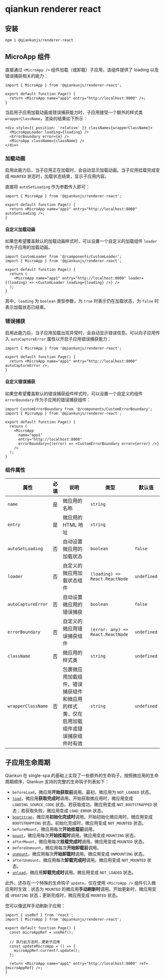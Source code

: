 # qiankun renderer react

## 安装

```bash
npm i @qiankunjs/renderer-react
```

## MicroApp 组件

直接通过 `<MicroApp />` 组件加载（或卸载）子应用，该组件提供了 loading 以及错误捕获相关的能力：

```tsx
import { MicroApp } from '@qiankunjs/renderer-react';

export default function Page() {
  return <MicroApp name="app1" entry="http://localhost:8000" />;
}
```

当启用子应用加载动画或错误捕获能力时，子应用接受一个额外的样式类 `wrapperClassName`，渲染的结果如下所示：

```tsx
<div style={{ position: 'relative' }} className={wrapperClassName}>
  <MicroAppLoader loading={loading} />
  <ErrorBoundary error={e} />
  <MicroApp className={className} />
</div>
```

### 加载动画

启用此能力后，当子应用正在加载时，会自动显示加载动画。当子应用挂载完成变成 `MOUNTED` 状态时，加载状态结束，显示子应用内容。

直接将 `autoSetLoading` 作为参数传入即可：

```tsx
import { MicroApp } from '@qiankunjs/renderer-react';

export default function Page() {
  return <MicroApp name="app1" entry="http://localhost:8000" autoSetLoading />;
}
```

#### 自定义加载动画

如果您希望覆盖默认的加载动画样式时，可以设置一个自定义的加载组件 `loader` 作为子应用的加载动画。

```tsx
import CustomLoader from '@/components/CustomLoader';
import { MicroApp } from '@qiankunjs/renderer-react';

export default function Page() {
  return (
    <MicroApp name="app1" entry="http://localhost:8000" loader={(loading) => <CustomLoader loading={loading} />} />
  );
}
```

其中，`loading` 为 `boolean` 类型参数，为 `true` 时表示仍在加载状态，为 `false` 时表示加载状态已结束。

### 错误捕获

启用此能力后，当子应用加载出现异常时，会自动显示错误信息。可以向子应用传入 `autoCaptureError` 属性以开启子应用错误捕获能力：

```tsx
import { MicroApp } from '@qiankunjs/renderer-react';

export default function Page() {
  return <MicroApp name="app1" entry="http://localhost:8000" autoCaptureError />;
}
```

#### 自定义错误捕获

如果您希望覆盖默认的错误捕获组件样式时，可以设置一个自定义的组件 `errorBoundary` 作为子应用的错误捕获组件：

```tsx
import CustomErrorBoundary from '@/components/CustomErrorBoundary';
import { MicroApp } from '@qiankunjs/renderer-react';

export default function Page() {
  return (
    <MicroApp
      name="app1"
      entry="http://localhost:8000"
      errorBoundary={(error) => <CustomErrorBoundary error={error} />}
    />
  );
}
```

### 组件属性

| 属性 | 必填 | 说明 | 类型 | 默认值 |
| --- | --- | --- | --- | --- |
| `name` | 是 | 微应用的名称 | `string` |
| `entry` | 是 | 微应用的 HTML 地址 | `string` |
| `autoSetLoading` | 否 | 自动设置微应用的加载状态 | `boolean` | `false` |
| `loader` | 否 | 自定义的微应用加载状态组件 | `(loading) => React.ReactNode` | `undefined` |
| `autoCaptureError` | 否 | 自动设置微应用的错误捕获 | `boolean` | `false` |
| `errorBoundary` | 否 | 自定义的微应用错误捕获组件 | `(error: any) => React.ReactNode` | `undefined` |
| `className` | 否 | 微应用的样式类 | `string` | `undefined` |
| `wrapperClassName` | 否 | 包裹微应用加载组件、错误捕获组件和微应用的样式类，仅在启用加载组件或错误捕获组件时有效 | `string` | `undefined` |

## 子应用生命周期

Qiankun 在 single-spa 的基础上实现了一些额外的生命钩子。按照微应用的生命周期顺序，Qiankun 支持的完整的生命钩子列表如下：

- `beforeLoad`，微应用**开始获取前**调用。最初，微应用为 `NOT_LOADED` 状态。
- [`load`](https://single-spa.js.org/docs/building-applications/#load)，微应用**获取完成时**调用。开始获取微应用时，微应用变成 `LOADING_SOURCE_CODE` 状态。若获取成功，微应用变成 `NOT_BOOTSTRAPPED` 状态；若获取失败，微应用变成 `LOAD_ERROR` 状态。
- [`bootstrap`](https://single-spa.js.org/docs/building-applications/#bootstrap)，微应用**初始化完成时**调用。开始初始化微应用时，微应用变成 `BOOTSTRAPPING` 状态。初始化完成时，微应用变成 `NOT_MOUNTED` 状态。
- `beforeMount`，微应用每次**开始挂载前**调用。
- [`mount`](https://single-spa.js.org/docs/building-applications/#mount)，微应用每次**开始挂载时**调用。微应用变成 `MOUNTING` 状态。
- `afterMount`，微应用每次**挂载完成时**调用。微应用变成 `MOUNTED` 状态。
- `beforeUnmount`，微应用每次**开始卸载前**调用。
- [`unmount`](https://single-spa.js.org/docs/building-applications/#unmount)，微应用每次**开始卸载时**调用。微应用变成 `UNMOUNTING` 状态。
- `afterUnmount`，微应用每次**卸载完成时**调用。微应用变成 `NOT_MOUNTED` 状态。
- [`unload`](https://single-spa.js.org/docs/building-applications/#unload)，微应用**卸载完成时**调用。微应用变成 `NOT_LOADED` 状态。

此外，还存在一个特殊的生命钩子 `update`，仅在使用 `<MicroApp />` 组件引入微应用时生效：状态为 `MOUNTED` 的微应用**手动刷新时**调用。开始更新时，微应用变成 `UPDATING` 状态；更新完成时，微应用变成 `MOUNTED` 状态。

您可以像这样手动刷新子应用：

```tsx
import { useRef } from 'react';
import { MicroApp } from '@qiankunjs/renderer-react';

export default function Page() {
  const microAppRef = useRef();

  // 执行此方法时，更新子应用
  const updateMicroApp = () => {
    microAppRef.current?.update();
  };

  return <MicroApp name="app1" entry="http://localhost:8000" ref={microAppRef} />;
}
```

